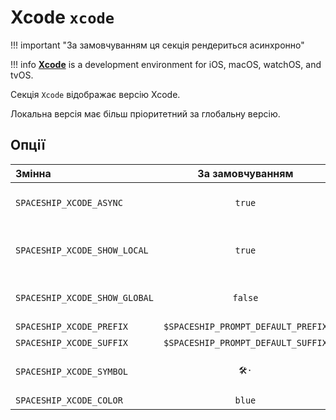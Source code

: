 # Xcode `xcode`

!!! important "За замовчуванням ця секція рендериться асинхронно"

!!! info
    [**Xcode**](https://developer.apple.com/xcode/) is a development environment for iOS, macOS, watchOS, and tvOS.

Секція `Xcode` відображає версію Xcode.

Локальна версія має більш пріоритетний за глобальну версію.

## Опції

| Змінна                        |          За замовчуванням          | Пояснення                                    |
|:----------------------------- |:----------------------------------:| -------------------------------------------- |
| `SPACESHIP_XCODE_ASYNC`       |               `true`               | Рендерити секцію асинхронно                  |
| `SPACESHIP_XCODE_SHOW_LOCAL`  |               `true`               | Current local Xcode version based on [xcenv] |
| `SPACESHIP_XCODE_SHOW_GLOBAL` |              `false`               | Global Xcode version based on [xcenv]        |
| `SPACESHIP_XCODE_PREFIX`      | `$SPACESHIP_PROMPT_DEFAULT_PREFIX` | Префікс секції                               |
| `SPACESHIP_XCODE_SUFFIX`      | `$SPACESHIP_PROMPT_DEFAULT_SUFFIX` | Суфікс секції                                |
| `SPACESHIP_XCODE_SYMBOL`      |                `🛠·`                | Символ, що відображається перед секцією      |
| `SPACESHIP_XCODE_COLOR`       |               `blue`               | Колір секції                                 |
